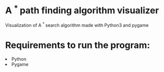 # A <sup> * </sup> path finding algorithm visualizer

Visualization of A <sup> * </sup> search algorithm made with Python3 and pygame

# Requirements to run the program:
  <li> Python </li>
  <li> Pygame </li>

<br>

